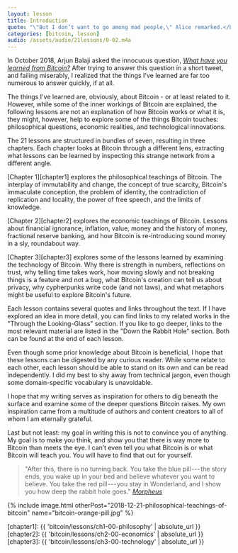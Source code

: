 ```yaml
---
layout: lesson
title: Introduction
quote: "\"But I don’t want to go among mad people,\" Alice remarked.</br> \"Oh, you can’t help that,\" said the Cat: \"we’re all mad here. I’m mad. You’re mad.\"</br> \"How do you know I’m mad?\" said Alice.</br> \"You must be,\" said the Cat, \"or you wouldn’t have come here.\"</br>"
categories: [bitcoin, lesson]
audio: /assets/audio/21lessons/0-02.m4a 
---
```


In October 2018, Arjun Balaji asked the innocuous question, [*What have you
learned from Bitcoin?*][this question] After trying to answer this question in a
short tweet, and failing miserably, I realized that the things I've learned are
far too numerous to answer quickly, if at all.

The things I've learned are, obviously, about Bitcoin - or at least related to
it. However, while some of the inner workings of Bitcoin are explained, the
following lessons are not an explanation of how Bitcoin works or what it is,
they might, however, help to explore some of the things Bitcoin touches:
philosophical questions, economic realities, and technological innovations.

The 21 lessons are structured in bundles of seven, resulting in three chapters.
Each chapter looks at Bitcoin through a different lens, extracting what
lessons can be learned by inspecting this strange network from a different
angle.

[Chapter 1][chapter1] explores the philosophical teachings of Bitcoin. The
interplay of immutability and change, the concept of true scarcity, Bitcoin's
immaculate conception, the problem of identity, the contradiction of replication
and locality, the power of free speech, and the limits of knowledge.

[Chapter 2][chapter2] explores the economic teachings of Bitcoin. Lessons about
financial ignorance, inflation, value, money and the history of money,
fractional reserve banking, and how Bitcoin is re-introducing sound money in a
sly, roundabout way.

[Chapter 3][chapter3] explores some of the lessons learned by examining the
technology of Bitcoin.  Why there is strength in numbers, reflections on trust,
why telling time takes work, how moving slowly and not breaking things is a
feature and not a bug, what Bitcoin's creation can tell us about privacy, why
cypherpunks write code (and not laws), and what metaphors might be useful to
explore Bitcoin's future.

Each lesson contains several quotes and links throughout the text. If I have
explored an idea in more detail, you can find links to my related works in the
"Through the Looking-Glass" section. If you like to go deeper, links to the most
relevant material are listed in the "Down the Rabbit Hole" section. Both can be
found at the end of each lesson.

Even though some prior knowledge about Bitcoin is beneficial, I hope that these
lessons can be digested by any curious reader. While some relate to each other,
each lesson should be able to stand on its own and can be read independently. I
did my best to shy away from technical jargon, even though some domain-specific
vocabulary is unavoidable.

I hope that my writing serves as inspiration for others to dig beneath the
surface and examine some of the deeper questions Bitcoin raises. My own
inspiration came from a multitude of authors and content creators to all of whom
I am eternally grateful.

Last but not least: my goal in writing this is not to convince you of anything.
My goal is to make you think, and show you that there is way more to Bitcoin
than meets the eye. I can’t even tell you what Bitcoin is or what Bitcoin will
teach you. You will have to find that out for yourself.

> "After this, there is no turning back. You take the blue pill --- the
> story ends, you wake up in your bed and believe whatever you want to
> believe. You take the red pill --- you stay in Wonderland, and I show
> you how deep the rabbit hole goes."
> <cite>[Morpheus][Morpheus]</cite>

{% include image.html otherPost="2018-12-21-philosophical-teachings-of-bitcoin" name="bitcoin-orange-pill.jpg" %}

[Morpheus]: https://en.wikipedia.org/wiki/Red_pill_and_blue_pill#The_Matrix_(1999)
[this question]: https://twitter.com/arjunblj/status/1050073234719293440

<!-- Internal -->
[chapter1]: {{ 'bitcoin/lessons/ch1-00-philosophy' | absolute_url }}
[chapter2]: {{ 'bitcoin/lessons/ch2-00-economics' | absolute_url }}
[chapter3]: {{ 'bitcoin/lessons/ch3-00-technology' | absolute_url }}

<!-- Wikipedia -->
[alice]: https://en.wikipedia.org/wiki/Alice%27s_Adventures_in_Wonderland
[carroll]: https://en.wikipedia.org/wiki/Lewis_Carroll
